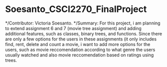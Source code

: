 # Soesanto_CSCI2270_FinalProject
*/Contributor: Victoria Soesanto. 
*/Summary: For this project, i am planning to extend assignment 6 and 7 (movie tree assignment) and adding additional features, such as classes, binary trees, and functions. Since there are only a few options for the users in these assignments (it only includes find, rent, delete and count a movie, i want to add more options for the users, such as movie reccomendation according to what genre the users usually watched and also movie reccomendation based on ratings using trees.
